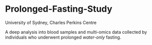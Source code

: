 # Prolonged-Fasting-Study
University of Sydney, Charles Perkins Centre

A deep analysis into blood samples and multi-omics data collected by individuals who underwent prolonged *water-only* fasting.